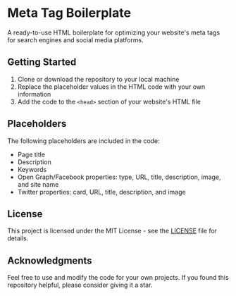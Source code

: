 # Meta Tag Boilerplate

A ready-to-use HTML boilerplate for optimizing your website's meta tags for search engines and social media platforms.

## Getting Started

1. Clone or download the repository to your local machine
2. Replace the placeholder values in the HTML code with your own information
3. Add the code to the `<head>` section of your website's HTML file

## Placeholders

The following placeholders are included in the code:

- Page title
- Description
- Keywords
- Open Graph/Facebook properties: type, URL, title, description, image, and site name
- Twitter properties: card, URL, title, description, and image

## License

This project is licensed under the MIT License - see the [LICENSE](LICENSE) file for details.

## Acknowledgments

Feel free to use and modify the code for your own projects. If you found this repository helpful, please consider giving it a star.
